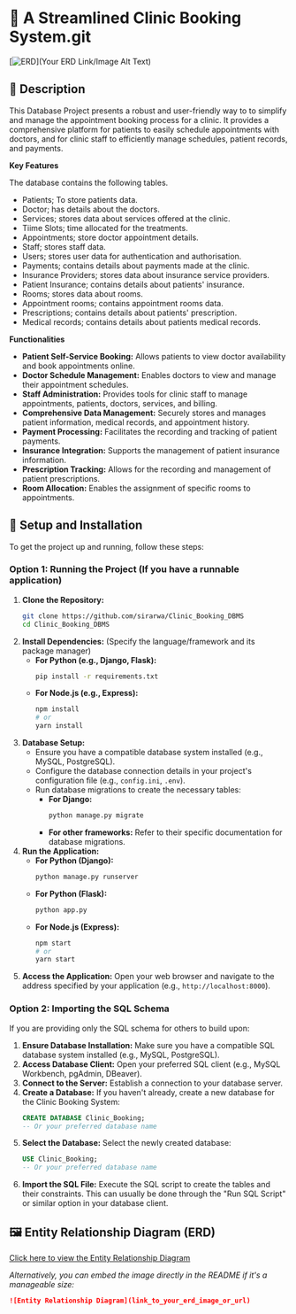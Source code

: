 # 🏥 A Streamlined Clinic Booking System.git 

[![ERD](link_to_your_erd_image_or_url)](Your ERD Link/Image Alt Text)

## 🌟 Description

This Database Project presents a robust and user-friendly way to to simplify and manage the appointment booking process for a clinic. It provides a comprehensive platform for patients to easily schedule appointments with doctors, and for clinic staff to efficiently manage schedules, patient records, and payments.


**Key Features**

The database contains the following tables. 
- Patients; To store patients data.
- Doctor; has details about the doctors.
- Services; stores data about services offered at the clinic. 
- Tiime Slots; time allocated for the treatments. 
- Appointments; store doctor appointment details. 
- Staff; stores staff data. 
- Users; stores user data for authentication and authorisation.
- Payments; contains details about payments made at the clinic.
- Insurance Providers; stores data about insurance service providers. 
- Patient Insurance; contains details about patients' insurance.
- Rooms; stores data about rooms. 
- Appointment rooms; contains appointment rooms data. 
- Prescriptions; contains details about patients' prescription.
- Medical records; contains details about patients medical records. 

**Functionalities**

* **Patient Self-Service Booking:** Allows patients to view doctor availability and book appointments online.
* **Doctor Schedule Management:** Enables doctors to view and manage their appointment schedules.
* **Staff Administration:** Provides tools for clinic staff to manage appointments, patients, doctors, services, and billing.
* **Comprehensive Data Management:** Securely stores and manages patient information, medical records, and appointment history.
* **Payment Processing:** Facilitates the recording and tracking of patient payments.
* **Insurance Integration:** Supports the management of patient insurance information.
* **Prescription Tracking:** Allows for the recording and management of patient prescriptions.
* **Room Allocation:** Enables the assignment of specific rooms to appointments.

## 🚀 Setup and Installation

To get the project up and running, follow these steps:

### Option 1: Running the Project (If you have a runnable application)

1.  **Clone the Repository:**
    ```bash
    git clone https://github.com/sirarwa/Clinic_Booking_DBMS
    cd Clinic_Booking_DBMS
    ```
2.  **Install Dependencies:** (Specify the language/framework and its package manager)
    * **For Python (e.g., Django, Flask):**
        ```bash
        pip install -r requirements.txt
        ```
    * **For Node.js (e.g., Express):**
        ```bash
        npm install
        # or
        yarn install
        ```
3.  **Database Setup:**
    * Ensure you have a compatible database system installed (e.g., MySQL, PostgreSQL).
    * Configure the database connection details in your project's configuration file (e.g., `config.ini`, `.env`).
    * Run database migrations to create the necessary tables:
        * **For Django:**
            ```bash
            python manage.py migrate
            ```
        * **For other frameworks:** Refer to their specific documentation for database migrations.
4.  **Run the Application:**
    * **For Python (Django):**
        ```bash
        python manage.py runserver
        ```
    * **For Python (Flask):**
        ```bash
        python app.py
        ```
    * **For Node.js (Express):**
        ```bash
        npm start
        # or
        yarn start
        ```
5.  **Access the Application:** Open your web browser and navigate to the address specified by your application (e.g., `http://localhost:8000`).

### Option 2: Importing the SQL Schema

If you are providing only the SQL schema for others to build upon:

1.  **Ensure Database Installation:** Make sure you have a compatible SQL database system installed (e.g., MySQL, PostgreSQL).
2.  **Access Database Client:** Open your preferred SQL client (e.g., MySQL Workbench, pgAdmin, DBeaver).
3.  **Connect to the Server:** Establish a connection to your database server.
4.  **Create a Database:** If you haven't already, create a new database for the Clinic Booking System:
    ```sql
    CREATE DATABASE Clinic_Booking;
    -- Or your preferred database name
    ```
5.  **Select the Database:** Select the newly created database:
    ```sql
    USE Clinic_Booking;
    -- Or your preferred database name
    ```
6.  **Import the SQL File:** Execute the SQL script to create the tables and their constraints. This can usually be done through the "Run SQL Script" or similar option in your database client.

## 🖼️ Entity Relationship Diagram (ERD)

[Click here to view the Entity Relationship Diagram](link_to_your_erd_image_or_url)

*Alternatively, you can embed the image directly in the README if it's a manageable size:*

```markdown
![Entity Relationship Diagram](link_to_your_erd_image_or_url)